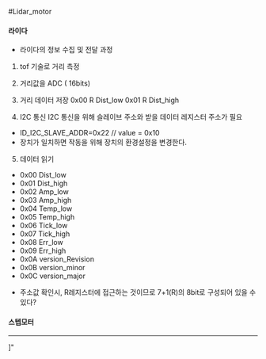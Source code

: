#Lidar_motor
#### 라이다

 - 라이다의 정보 수집 및 전달 과정
 1. tof 기술로 거리 측정

 2. 거리값을 ADC ( 16bits)

 3. 거리 데이터 저장
 0x00 R Dist_low
 0x01 R Dist_high

4. I2C 통신
 I2C 통신을 위해 슬레이브 주소와 받을 데이터 레지스터 주소가 필요
 - ID_I2C_SLAVE_ADDR=0x22 // value = 0x10
 - 장치가 일치하면 작동을 위해 장치의 환경설정을 변경한다.

5. 데이터 읽기

 - 0x00 Dist_low
 - 0x01 Dist_high
 - 0x02 Amp_low
 - 0x03 Amp_high
 - 0x04 Temp_low
 - 0x05 Temp_high
 - 0x06 Tick_low
 - 0x07 Tick_high
 - 0x08 Err_low
 - 0x09 Err_high
 - 0x0A version_Revision
 - 0x0B version_minor
 - 0x0C version_major


 * 주소값 확인시, R레지스터에 접근하는 것이므로 7+1(R)의 8bit로 구성되어 있을 수 있다?
#### 스텝모터



----------------------------




]"